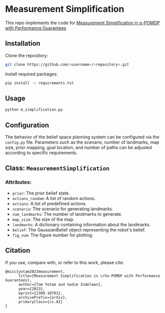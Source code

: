 # Measurement Simplification
This repo implements the code for [Measurement Simplification in ρ-POMDP with Performance Guarantees](https://arxiv.org/abs/2309.10701)

## Installation
Clone the repository:
```bash
git clone https://github.com/<username>/<repository>.git
```
Install required packages:
```bash
pip install -r requirements.txt
```

## Usage
```python
python m_simplification.py
```

## Configuration
The behavior of the belief space planning system can be configured via the `config.py` file. Parameters such as the scenario, number of landmarks, map size, prior mapping, goal location, and number of paths can be adjusted according to specific requirements.

## Class: `MeasurementSimplification`
### Attributes:
- `prior`: The prior belief state.
- `actions_random`: A list of random actions.
- `actions`: A list of predefined actions.
- `scenario`: The scenario for generating landmarks.
- `num_landmarks`: The number of landmarks to generate.
- `map_size`: The size of the map.
- `landmarks`: A dictionary containing information about the landmarks.
- `belief`: The GaussianBelief object representing the robot's belief.
- `fig_num`: The figure number for plotting.


## Citation
If you use, compare with, or refer to this work, please cite:
```
@misc{yotam2023measurement,
      title={Measurement Simplification in \rho-POMDP with Performance Guarantees}, 
      author={Tom Yotam and Vadim Indelman},
      year={2023},
      eprint={2309.10701},
      archivePrefix={arXiv},
      primaryClass={cs.AI}
}
```